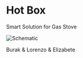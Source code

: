 # Hot Box

Smart Solution for Gas Stove

![Schematic](https://github.com/colakburak/hot-like-a-borsch/blob/main/assets/IoT-Smart-Kitchen-Schematic.jpg "Schematic")


Burak & Lorenzo & Elizabete
